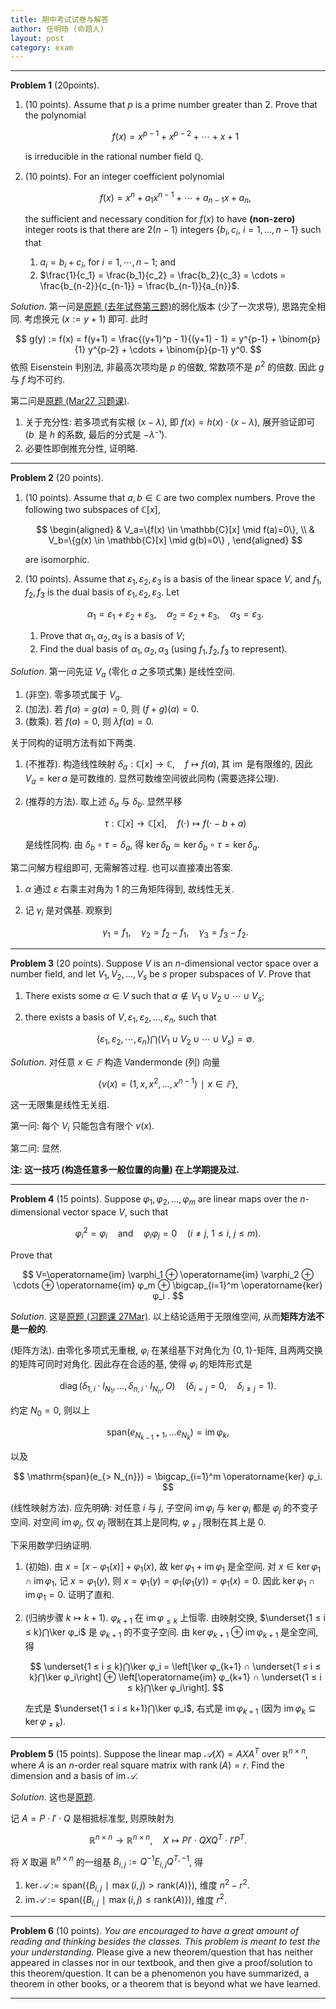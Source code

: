 ```yaml
---
title: 期中考试试卷与解答
author: 任明旸 (命题人)
layout: post
category: exam
---
```


<hr>

**Problem 1** (20points).

1. (10 points). Assume that $p$ is a prime number greater than 2. Prove that the polynomial  

    $$
    f (x) = x^{p-1} + x^{p-2} + \cdots + x + 1
    $$

    is irreducible in the rational number field $ℚ$.

2. (10 points). For an integer coefficient polynomial 

    $$
    f (x) = x^{n} + a_1 x^{n-1} + \cdots + a_{n-1} x + a_{n},
    $$

    the sufficient and necessary condition for $f (x)$ to have **(non-zero)** integer roots is that there are $2(n-1)$ integers $\{ b_i, c_i , \  i = 1, \ldots, n-1\}$ such that

    1. $a_i = b_i  +  c_i$, for $i = 1, \cdots, n-1$; and
    2. $\frac{1}{c_1} = \frac{b_1}{c_2} =  \frac{b_2}{c_3} = \cdots =  \frac{b_{n-2}}{c_{n-1}} =  \frac{b_{n-1}}{a_{n}}$.

*Solution*. 第一问是[原题 (去年试卷第三题)](https://czhang271828.github.io/Linear-algebra/2024%20%E7%A7%8B-%E9%AB%98%E7%AD%89%E4%BB%A3%E6%95%B0/2023/mess%20-%20%E5%89%AF%E6%9C%AC/%E5%B0%8F%E6%B5%8B%E8%AF%95%E5%8D%B7.pdf)的弱化版本 (少了一次求导), 思路完全相同. 考虑换元 ($x := y + 1$) 即可. 此时

$$
g(y) := f(x) = f(y+1) = \frac{(y+1)^p - 1}{(y+1) - 1} = y^{p-1} + \binom{p}{1} y^{p-2} + \cdots + \binom{p}{p-1} y^0. 
$$
依照 Eisenstein 判别法, 非最高次项均是 $p$ 的倍数, 常数项不是 $p^2$ 的倍数. 因此 $g$ 与 $f$ 均不可约.


第二问是[原题 (Mar27 习题课)](https://czhang271828.github.io/Linear-algebra/Notes/27Feb%20(%E4%B9%A0%E9%A2%98%E8%AF%BE)/27Feb2025%20(rmy%20%E7%8F%AD).pdf).

1. 关于充分性: 若多项式有实根 $(x-λ)$, 即 $f(x) = h(x) ⋅ (x-λ)$, 展开验证即可 ($b_∙$ 是 $h$ 的系数, 最后的分式是 $-λ⁻¹$).
2. 必要性即倒推充分性, 证明略.

<hr>

**Problem 2** (20 points).  

1. (10 points). Assume that $a,b ∈ ℂ$ are two complex numbers. Prove the following two subspaces of $ℂ[x]$,  

    $$
    \begin{aligned}
    & V_a=\{f(x) \in \mathbb{C}[x] \mid f(a)=0\}, \\
    & V_b=\{g(x) \in \mathbb{C}[x] \mid g(b)=0\} ,
    \end{aligned}
    $$

    are isomorphic.
2. (10 points). Assume that $ε_1, ε_2, ε_3$ is a basis of the linear space $V$, and $f_1, f_2, f_3$ is the dual basis of $ε_1, ε_2, ε_3$. Let  

    $$
    α_1=ε_1+ε_2+ε_3,\quad {α}_2=ε_2+ε_3,\quad {α}_3=ε_3.
    $$

	1. Prove that $α_1, α_2, α_3$ is a basis of $V$;
	2. Find the dual basis of $α_1, α_2, α_3$ (using $f_1, f_2, f_3$ to represent).

*Solution*. 第一问先证 $V_a$ (零化 $a$ 之多项式集) 是线性空间.

1. (非空). 零多项式属于 $V_a$.
2. (加法). 若 $f(a) = g(a) = 0$, 则 $(f+g)(a) = 0$.
3. (数乘). 若 $f(a) = 0$, 则 $λ f(a) = 0$.

关于同构的证明方法有如下两类.

1. (不推荐). 构造线性映射 $δ_a : ℂ[x] → ℂ , \quad f ↦ f(a)$, 其 $\operatorname{im}$ 是有限维的, 因此 $V_a = \ker a$ 是可数维的. 显然可数维空间彼此同构 (需要选择公理).
2. (推荐的方法). 取上述 $δ_a$ 与 $δ_b$. 显然平移

    $$
    τ : ℂ [x] → ℂ [x],\quad f(⋅) ↦ f(⋅ - b + a)
    $$

    是线性同构. 由 $δ_b ∘ τ = δ_a$, 得 $\ker δ_b ≃ \ker δ_b ∘ τ = \ker δ_a$.

第二问解方程组即可, 无需解答过程. 也可以直接凑出答案.

1. $α$ 通过 $ε$ 右乘主对角为 $1$ 的三角矩阵得到, 故线性无关.
2. 记 $γ_i$ 是对偶基. 观察到

    $$
    γ_1 = f_1,\quad γ_2 = f_2 - f_1,\quad γ_3 = f_3 - f_2.
    $$

<hr>

**Problem 3** (20 points). Suppose $V$ is an $n$-dimensional vector space over a number field, and let $V_1, V_2, \ldots, V_s$ be $s$ proper subspaces of $V$. Prove that

1. There exists some $α ∈ V$ such that $α ∉ V_1 ∪ V_2 ∪ \cdots ∪ V_s$;

2. there exists a basis of $V, ε _1, ε _2, \ldots, ε _n$, such that

   $$
   \left\{ε _1, ε _2, \cdots, ε _n\right\} ⋂ \left(V_1 ∪  V_2 ∪  \cdots ∪  V_s\right)=∅.
   $$

*Solution*. 对任意 $x ∈ 𝔽$ 构造 Vandermonde (列) 向量

$$
\{v (x) = (1,x,x^2,\ldots, x^{n-1}) ∣ x ∈ 𝔽\},
$$

这一无限集是线性无关组.

第一问: 每个 $V_i$ 只能包含有限个 $v(x)$.

第二问: 显然.

**注: 这一技巧 (构造任意多一般位置的向量) 在上学期提及过.**

<hr>

**Problem 4** (15 points). Suppose $φ _1, φ _2, \ldots, φ_m$ are linear maps over the $n$-dimensional vector space $V$, such that  

$$
φ _i^2 = φ _i\quad  \text{and}\quad  φ _i φ _j = 0 \quad (i ≠ j, \ 1 ≤ i, \ j ≤ m).
$$

Prove that

$$
V=\operatorname{im} \varphi_1 ⊕ \operatorname{im} \varphi_2 ⊕ \cdots ⊕ \operatorname{im} φ_m ⊕ \bigcap_{i=1}^m \operatorname{ker} φ_i .
$$

*Solution*. 这是[原题 (习题课 27Mar)](https://czhang271828.github.io/Linear-algebra/Notes/27Mar%20(%E4%B9%A0%E9%A2%98%E8%AF%BE)/27Mar2025%20(zyc%20%E7%8F%AD).pdf). 以上结论适用于无限维空间, 从而**矩阵方法不是一般的**.

(矩阵方法). 由零化多项式无重根, $φ_i$ 在某组基下对角化为 $\{0,1\}$-矩阵, 且两两交换的矩阵可同时对角化. 因此存在合适的基, 使得 $φ_i$ 的矩阵形式是

$$
\operatorname{diag}(δ_{1,i} ⋅ I_{N_1}, \ldots, δ_{n,i} ⋅ I_{N_n}, O) \quad (δ_{i=j} = 0,\quad δ_{i ≠ j} = 1).
$$

约定 $N_0 = 0$, 则以上

$$
\mathrm{span}(e_{N_{k-1} + 1} , \ldots e_{N_{k}}) = \operatorname{im}φ_k,
$$

以及

$$
\mathrm{span}(e_{> N_{n}}) = \bigcap_{i=1}^m \operatorname{ker} φ_i.
$$

(线性映射方法). 应先明确: 对任意 $i$ 与 $j$, 子空间 $\operatorname {im}φ_i$ 与 $\operatorname {ker}φ_i$ 都是 $φ_j$ 的不变子空间. 对空间 $\operatorname {im}φ_j$, 仅 $φ_j$ 限制在其上是同构, $φ_{≠ j}$ 限制在其上是 $0$. 

下采用数学归纳证明.

1. (初始). 由 $x = [x - φ_1(x)] + φ_1(x)$, 故 $\ker φ_1 + \operatorname{im} φ_1$ 是全空间. 对 $x ∈ \ker φ_1 ∩ \operatorname{im} φ_1$, 记 $x = φ_1(y)$, 则 $x = φ_1(y)= φ_1(φ_1(y)) = φ_1(x) = 0$. 因此 $\ker φ_1 ∩ \operatorname{im} φ_1 = 0$. 证明了直和.
2. (归纳步骤 $k ↦ k+1$). $φ_{k+1}$ 在 $\operatorname{im}φ_{≤ k}$ 上恒零. 由映射交换, $\underset{1 ≤ i ≤ k}⋂\ker φ_i$ 是 $φ_{k+1}$ 的不变子空间. 由 $\ker φ_{k+1} ⊕ \operatorname{im} φ_{k+1}$ 是全空间, 得

    $$
    \underset{1 ≤ i ≤ k}⋂\ker φ_i = \left[\ker φ_{k+1} ∩ \underset{1 ≤ i ≤ k}⋂\ker φ_i\right] ⊕ \left[\operatorname{im} φ_{k+1} ∩ \underset{1 ≤ i ≤ k}⋂\ker φ_i\right].
    $$

    左式是 $\underset{1 ≤ i ≤ k+1}⋂\ker φ_i$, 右式是 $\operatorname{im} φ_{k+1}$ (因为 $\operatorname{im}φ_k ⊆ \operatorname{ker}φ_{≠ k}$).

<hr>

**Problem 5** (15 points). Suppose the linear map $𝒜 (X)=AXA^T$ over $ℝ^{n × n}$, where $A$ is an $n$-order real square matrix with $\operatorname{rank}(A) = r$. Find the dimension and a basis of $\operatorname{im} 𝒜$.  

*Solution*. 这也是[原题](https://czhang271828.github.io/Linear-algebra/Week%20V/Supplementary%20Reading%20Material/Homework_6%20part%202.pdf).

记 $A = P ⋅ I' ⋅ Q$ 是相抵标准型, 则原映射为

$$
ℝ^{n × n} → ℝ^{n × n},\quad X ↦ P I' ⋅ Q X Q^T⋅ I' P^T.
$$

将 $X$ 取遍 $ℝ^{n × n}$ 的一组基 $B_{i,j} := Q^{-1} E_{i,j} Q^{T,-1}$, 得

1. $\ker 𝒜 := \mathrm{span}(\{B_{i,j}∣ {\max(i,j) > \mathrm{rank}(A)}\})$, 维度 $n^2 - r^2$.
2. $\operatorname{im} 𝒜 := \mathrm{span}(\{B_{i,j}∣ {\max(i,j) ≤ \mathrm{rank}(A)}\})$, 维度 $r^2$.



<hr>

**Problem 6** (10 points). *You are encouraged to have a great amount of reading and thinking besides the classes. This problem is meant to test the your understanding.* Please give a new theorem/question that has neither appeared in classes nor in our textbook, and then give a proof/solution to this theorem/question. It can be a phenomenon you have summarized, a theorem in other books, or a theorem that is beyond what we have learned.

<hr>